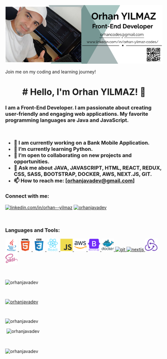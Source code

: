 <img src ="my-walpp.jpeg">




Join me on my coding and learning journey!




<h1 align="center"> # Hello, I'm Orhan YILMAZ! 👋

<h3  align center =" >Front-End Developer</h3>

<p align= "justify">I am a Front-End Developer. I am passionate about creating user-friendly and engaging web applications. My favorite programming languages are Java and JavaScript.</p>

  
  <p>&nbsp</p>
  
- 💼 I am currently working on a Bank Mobile Application.
- 🌱 I’m currently learning Python.
- 👯 I’m open to collaborating on new projects and opportunities.
- 💬 Ask me about JAVA, JAVASCRIPT, HTML, REACT, REDUX, CSS, SASS, BOOTSTRAP, DOCKER, AWS, NEXT.JS, GIT.
- 📫 How to reach me: [orhanjavadev@gmail.com]

 <h3 align="left">Connect with me:</h3>
<p align="left">
<a href="https://linkedin.com/in/linkedin.com/in/orhan--yilmaz" target="blank"><img align="center" src="https://raw.githubusercontent.com/rahuldkjain/github-profile-readme-generator/master/src/images/icons/Social/linked-in-alt.svg" alt="linkedin.com/in/orhan--yilmaz" height="30" width="40" /></a>
<a href="https://discord.gg/orhanjavadev" target="blank"><img align="center" src="https://raw.githubusercontent.com/rahuldkjain/github-profile-readme-generator/master/src/images/icons/Social/discord.svg" alt="orhanjavadev" height="30" width="40" /></a>
</p>
   <p>&nbsp</p>

<p>
<h3 align="left">Languages and Tools:</h3></p>
  
     
<p align="left"> 
  <a href="https://www.java.com" target="_blank" rel="noreferrer"> <img src="https://raw.githubusercontent.com/devicons/devicon/master/icons/java/java-original.svg" alt="java" width="40" height="40"/> </a> 
  <a href="https://www.w3.org/html/" target="_blank" rel="noreferrer"> <img src="https://raw.githubusercontent.com/devicons/devicon/master/icons/html5/html5-original-wordmark.svg" alt="html5" width="40" height="40"/> </a>
  <a href="https://www.w3schools.com/css/" target="_blank" rel="noreferrer"> <img src="https://raw.githubusercontent.com/devicons/devicon/master/icons/css3/css3-original-wordmark.svg" alt="css3" width="40" height="40"/> </a>
  <a href="https://reactjs.org/" target="_blank" rel="noreferrer"> <img src="https://raw.githubusercontent.com/devicons/devicon/master/icons/react/react-original-wordmark.svg" alt="react" width="40" height="40"/> </a>
   <a href="https://developer.mozilla.org/en-US/docs/Web/JavaScript" target="_blank" rel="noreferrer"> <img src="https://raw.githubusercontent.com/devicons/devicon/master/icons/javascript/javascript-original.svg" alt="javascript" width="40" height="40"/> </a> <a href="https://aws.amazon.com" target="_blank" rel="noreferrer"> <img src="https://raw.githubusercontent.com/devicons/devicon/master/icons/amazonwebservices/amazonwebservices-original-wordmark.svg" alt="aws" width="40" height="40"/> </a> 
  <a href="https://getbootstrap.com" target="_blank" rel="noreferrer"> <img src="https://raw.githubusercontent.com/devicons/devicon/master/icons/bootstrap/bootstrap-plain-wordmark.svg" alt="bootstrap" width="40" height="40"/> </a> 
  <a href="https://www.docker.com/" target="_blank" rel="noreferrer"> <img src="https://raw.githubusercontent.com/devicons/devicon/master/icons/docker/docker-original-wordmark.svg" alt="docker" width="40" height="40"/> </a>
  <a href="https://git-scm.com/" target="_blank" rel="noreferrer"> <img src="https://www.vectorlogo.zone/logos/git-scm/git-scm-icon.svg" alt="git" width="40" height="40"/> </a> <a href="https://nextjs.org/" target="_blank" rel="noreferrer"> <img src="https://cdn.worldvectorlogo.com/logos/nextjs-2.svg" alt="nextjs" width="40" height="40"/> </a> <a href="https://redux.js.org" target="_blank" rel="noreferrer"> <img src="https://raw.githubusercontent.com/devicons/devicon/master/icons/redux/redux-original.svg" alt="redux" width="40" height="40"/> </a> <a href="https://sass-lang.com" target="_blank" rel="noreferrer"> <img src="https://raw.githubusercontent.com/devicons/devicon/master/icons/sass/sass-original.svg" alt="sass" width="40" height="40"/> </a>
   <p>&nbsp</p>

<p align="left"> <img src="https://komarev.com/ghpvc/?username=orhanjavadev&label=Profile%20views&color=0e75b6&style=flat" alt="orhanjavadev" /> </p>
 <p>&nbsp</p>

<p align="left"> <a href="https://github.com/ryo-ma/github-profile-trophy"><img src="https://github-profile-trophy.vercel.app/?username=orhanjavadev" alt="orhanjavadev" /></a> </p>

 <p>&nbsp</p>
 

<p><img align="left" src="https://github-readme-stats.vercel.app/api/top-langs?username=orhanjavadev&show_icons=true&locale=en&layout=compact" alt="orhanjavadev" /></p>
 <p>&nbsp</p>
<p>&nbsp;<img align="center" src="https://github-readme-stats.vercel.app/api?username=orhanjavadev&show_icons=true&locale=en" alt="orhanjavadev" /></p>
 <p>&nbsp</p>
<p><img align="center" src="https://github-readme-streak-stats.herokuapp.com/?user=orhanjavadev&" alt="orhanjavadev" /></p> 


    
  

 




  </li>
</ul>
